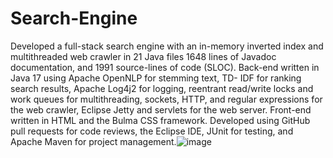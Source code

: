 # Search-Engine
Developed a full-stack search engine with an in-memory inverted index and multithreaded web crawler in 21 Java files 1648 lines of Javadoc documentation, and 1991 source-lines of code (SLOC). Back-end written in Java 17 using Apache OpenNLP for stemming text, TD- IDF for ranking search results, Apache Log4j2 for logging, reentrant read/write locks and work queues for multithreading, sockets, HTTP, and regular expressions for the web crawler, Eclipse Jetty and servlets for the web server. Front-end written in HTML and the Bulma CSS framework. Developed using GitHub pull requests for code reviews, the Eclipse IDE, JUnit for testing, and Apache Maven for project management.![image](https://github.com/nogagottlieb/Search-Engine/assets/90576721/ceadd6a8-c95c-4e69-a866-92ab6d2f35e6)
